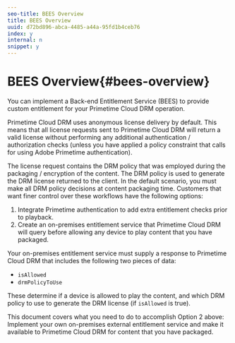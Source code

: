 ```yaml
---
seo-title: BEES Overview
title: BEES Overview
uuid: d72bd896-abca-4485-a44a-95fd1b4ceb76
index: y
internal: n
snippet: y
---
```


# BEES Overview{#bees-overview}

You can implement a Back-end Entitlement Service (BEES) to provide custom entitlement for your Primetime Cloud DRM operation.

Primetime Cloud DRM uses anonymous license delivery by default. This means that all license requests sent to Primetime Cloud DRM will return a valid license without performing any additional authentication / authorization checks (unless you have applied a policy constraint that calls for using Adobe Primetime authentication).

The license request contains the DRM policy that was employed during the packaging / encryption of the content. The DRM policy is used to generate the DRM license returned to the client. In the default scenario, you must make all DRM policy decisions at content packaging time. Customers that want finer control over these workflows have the following options:

1. Integrate Primetime authentication to add extra entitlement checks prior to playback. 
1. Create an on-premises entitlement service that Primetime Cloud DRM will query before allowing any device to play content that you have packaged.

Your on-premises entitlement service must supply a response to Primetime Cloud DRM that includes the following two pieces of data:

* `isAllowed` 
* `drmPolicyToUse`

These determine if a device is allowed to play the content, and which DRM policy to use to generate the DRM license (if `isAllowed` is true).

This document covers what you need to do to accomplish Option 2 above: Implement your own on-premises external entitlement service and make it available to Primetime Cloud DRM for content that you have packaged. 
